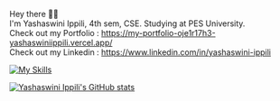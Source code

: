 Hey there ✌🏻 <br/>
I'm Yashaswini Ippili, 4th sem, CSE. Studying at PES University. <br/>
Check out my Portfolio : https://my-portfolio-oje1r17h3-yashaswiniippili.vercel.app/ <br/>
Check out my Linkedin : https://www.linkedin.com/in/yashaswini-ippili <br/>

[![My Skills](https://skillicons.dev/icons?i=angular,arduino,aws,azure,babel,bootstrap,c,cpp,css,django,docker,express,fastapi,figma,firebase,flask,git,github,html,js,jquery,kafka,latex,linux,matlab,mongodb,mysql,nodejs,php,postman,py,pytorch,r,react,sass,styledcomponents,scala,selenium,svelte,tailwind,ts,vscode,vue)](https://skillicons.dev)


[![Yashaswini Ippili's GitHub stats](https://github-readme-stats.vercel.app/api?username=YashaswiniIppili)](https://github.com/anuraghazra/github-readme-stats)
